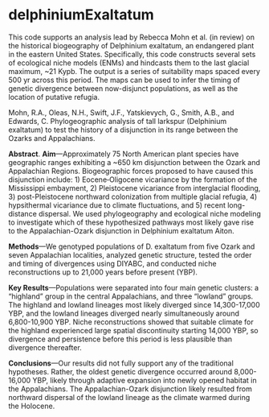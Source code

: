 # delphiniumExaltatum

This code supports an analysis lead by Rebecca Mohn et al. (in review) on the historical biogeography of Delphinium exaltatum, an endangered plant in the eastern United States. Specifically, this code constructs several sets of ecological niche models (ENMs) and hindcasts them to the last glacial maximum, ~21 Kypb. The output is a series of suitability maps spaced every 500 yr across this period. The maps can be used to infer the timing of genetic divergence between now-disjunct populations, as well as the location of putative refugia.

Mohn, R.A., Oleas, N.H., Swift, J.F., Yatskievych, G., Smith, A.B., and Edwards, C. Phylogeographic analysis of tall larkspur (Delphinium exaltatum) to test the history of a disjunction in its range between the Ozarks and Appalachians.

**Abstract**. **Aim**—Approximately 75 North American plant species have geographic ranges exhibiting a ~650 km disjunction between the Ozark and Appalachian Regions. Biogeographic forces proposed to have caused this disjunction include: 1) Eocene‐Oligocene vicariance by the formation of the Mississippi embayment, 2) Pleistocene vicariance from interglacial flooding, 3) post-Pleistocene northward colonization from multiple glacial refugia, 4) hypsithermal vicariance due to climate fluctuations, and 5) recent long-distance dispersal. We used phylogeography and ecological niche modeling to investigate which of these hypothesized pathways most likely gave rise to the Appalachian-Ozark disjunction in Delphinium exaltatum Aiton.

**Methods**—We genotyped populations of D. exaltatum from five Ozark and seven Appalachian localities, analyzed genetic structure, tested the order and timing of divergences using DIYABC, and conducted niche reconstructions up to 21,000 years before present (YBP).

**Key Results**—Populations were separated into four main genetic clusters: a “highland” group in the central Appalachians, and three “lowland” groups. The highland and lowland lineages most likely diverged since 14,300-17,000 YBP, and the lowland lineages diverged nearly simultaneously around 6,800-10,900 YBP. Niche reconstructions showed that suitable climate for the highland experienced large spatial discontinuity starting 14,000 YBP, so divergence and persistence before this period is less plausible than divergence thereafter.

**Conclusions**—Our results did not fully support any of the traditional hypotheses. Rather, the oldest genetic divergence occurred around 8,000-16,000 YBP, likely through adaptive expansion into newly opened habitat in the Appalachians. The Appalachian-Ozark disjunction likely resulted from northward dispersal of the lowland lineage as the climate warmed during the Holocene.  
